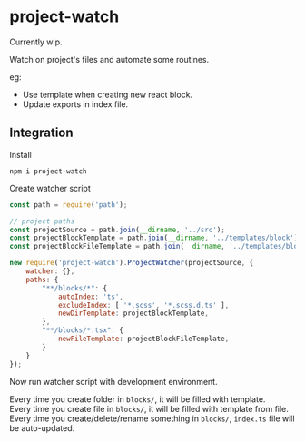 # project-watch

Currently wip.

Watch on project's files and automate some routines.

eg:
* Use template when creating new react block.
* Update exports in index file.

## Integration

Install

```
npm i project-watch
```

Create watcher script

```js
const path = require('path');

// project paths
const projectSource = path.join(__dirname, '../src');
const projectBlockTemplate = path.join(__dirname, '../templates/block');
const projectBlockFileTemplate = path.join(__dirname, '../templates/block.tsx');

new require('project-watch').ProjectWatcher(projectSource, {
    watcher: {},
    paths: {
        "**/blocks/*": {
            autoIndex: 'ts',
            excludeIndex: [ '*.scss', '*.scss.d.ts' ],
            newDirTemplate: projectBlockTemplate,
        },
        "**/blocks/*.tsx": {
            newFileTemplate: projectBlockFileTemplate,
        }
    }
});
```

Now run watcher script with development environment.

Every time you create folder in `blocks/`, it will be filled with template.  
Every time you create file in `blocks/`, it will be filled with template from file.  
Every time you create/delete/rename something in `blocks/`, `index.ts` file will be auto-updated.